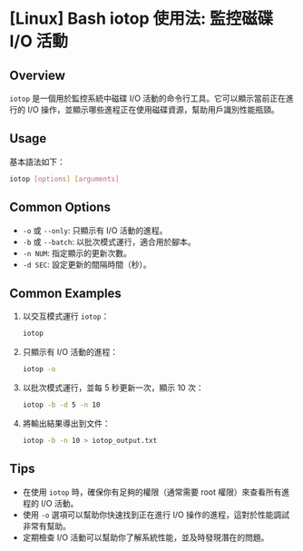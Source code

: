 # [Linux] Bash iotop 使用法: 監控磁碟 I/O 活動

## Overview
`iotop` 是一個用於監控系統中磁碟 I/O 活動的命令行工具。它可以顯示當前正在進行的 I/O 操作，並顯示哪些進程正在使用磁碟資源，幫助用戶識別性能瓶頸。

## Usage
基本語法如下：
```bash
iotop [options] [arguments]
```

## Common Options
- `-o` 或 `--only`: 只顯示有 I/O 活動的進程。
- `-b` 或 `--batch`: 以批次模式運行，適合用於腳本。
- `-n NUM`: 指定顯示的更新次數。
- `-d SEC`: 設定更新的間隔時間（秒）。

## Common Examples
1. 以交互模式運行 `iotop`：
   ```bash
   iotop
   ```

2. 只顯示有 I/O 活動的進程：
   ```bash
   iotop -o
   ```

3. 以批次模式運行，並每 5 秒更新一次，顯示 10 次：
   ```bash
   iotop -b -d 5 -n 10
   ```

4. 將輸出結果導出到文件：
   ```bash
   iotop -b -n 10 > iotop_output.txt
   ```

## Tips
- 在使用 `iotop` 時，確保你有足夠的權限（通常需要 root 權限）來查看所有進程的 I/O 活動。
- 使用 `-o` 選項可以幫助你快速找到正在進行 I/O 操作的進程，這對於性能調試非常有幫助。
- 定期檢查 I/O 活動可以幫助你了解系統性能，並及時發現潛在的問題。